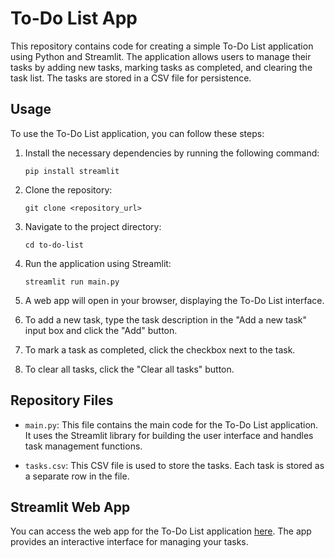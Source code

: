 # To-Do List App

This repository contains code for creating a simple To-Do List application using Python and Streamlit. The application allows users to manage their tasks by adding new tasks, marking tasks as completed, and clearing the task list. The tasks are stored in a CSV file for persistence.

## Usage

To use the To-Do List application, you can follow these steps:

1. Install the necessary dependencies by running the following command:
   ```
   pip install streamlit
   ```

2. Clone the repository:
   ```
   git clone <repository_url>
   ```

3. Navigate to the project directory:
   ```
   cd to-do-list
   ```

4. Run the application using Streamlit:
   ```
   streamlit run main.py
   ```

5. A web app will open in your browser, displaying the To-Do List interface.

6. To add a new task, type the task description in the "Add a new task" input box and click the "Add" button.

7. To mark a task as completed, click the checkbox next to the task.

8. To clear all tasks, click the "Clear all tasks" button.

## Repository Files

- `main.py`: This file contains the main code for the To-Do List application. It uses the Streamlit library for building the user interface and handles task management functions.

- `tasks.csv`: This CSV file is used to store the tasks. Each task is stored as a separate row in the file.

## Streamlit Web App

You can access the web app for the To-Do List application [here](https://deepankarvarma-to-do-list-using-python-app-ha3czj.streamlit.app/). The app provides an interactive interface for managing your tasks.
